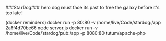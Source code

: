 ###StarDog###
hero dog must face its past to free the galaxy before it's too late!


(docker reminders)
docker run -p 80:80 -v /home/live/Code/stardog:/app 2a6f4d70be66 node server.js
docker run -v /home/live/Code/stardog/pub:/app -p 8080:80 tutum/apache-php

